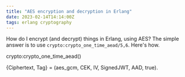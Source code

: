 ```yaml
---
title: "AES encryption and decryption in Erlang"
date: 2023-02-14T14:14:00Z
tags: erlang cryptography
---
```


How do I encrypt (and decrypt) things in Erlang, using AES? The simple answer is to use `crypto:crypto_one_time_aead/5,6`. Here's how.

crypto:crypto_one_time_aead()

{Ciphertext, Tag} = (aes_gcm, CEK, IV, SignedJWT, AAD, true).
